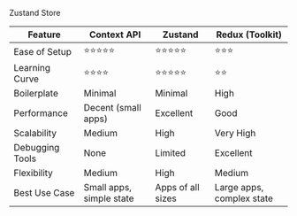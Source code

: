 Zustand Store

| Feature             | Context API           | Zustand            | Redux (Toolkit)         |
|---------------------|-----------------------|--------------------|-------------------------|
| Ease of Setup       | ⭐⭐⭐⭐⭐          |⭐⭐⭐⭐⭐       | ⭐⭐⭐                 |
| Learning Curve      | ⭐⭐⭐⭐            | ⭐⭐⭐⭐⭐       | ⭐⭐                   |
| Boilerplate         | Minimal               | Minimal            | High                    |
| Performance         | Decent (small apps)   | Excellent          | Good                    |
| Scalability         | Medium                | High               | Very High               |
| Debugging Tools     | None                  | Limited            | Excellent               |
| Flexibility         | Medium                | High               | Medium                  |
| Best Use Case       | Small apps, simple state | Apps of all sizes | Large apps, complex state |
